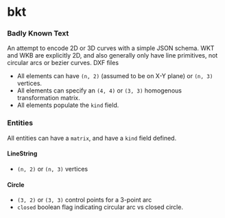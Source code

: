 # bkt
### Badly Known Text

An attempt to encode 2D or 3D curves with a simple JSON schema. WKT and WKB are explicitly 2D, and also generally only have line primitives, not circular arcs or bezier curves. DXF files 

- All elements can have `(n, 2)` (assumed to be on X-Y plane) or `(n, 3)` vertices.
- All elements can specify an `(4, 4)` or `(3, 3)` homogenous transformation matrix.
- All elements populate the `kind` field.


### Entities

All entities can have a `matrix`, and have a `kind` field defined. 

#### LineString
- `(n, 2)` or `(n, 3)` vertices

#### Circle
- `(3, 2)` or `(3, 3)` control points for a 3-point arc
- `closed` boolean flag indicating circular arc vs closed circle.

